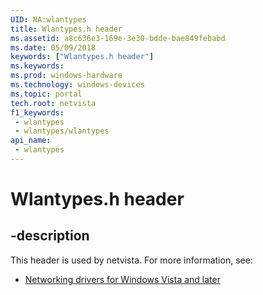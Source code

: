 ```yaml
---
UID: NA:wlantypes
title: Wlantypes.h header
ms.assetid: a8c636e3-169e-3e30-bdde-bae849febabd
ms.date: 05/09/2018
keywords: ["Wlantypes.h header"]
ms.keywords: 
ms.prod: windows-hardware
ms.technology: windows-devices
ms.topic: portal
tech.root: netvista
f1_keywords:
 - wlantypes
 - wlantypes/wlantypes
api_name:
 - wlantypes
---
```


# Wlantypes.h header


## -description

This header is used by netvista. For more information, see:

- [Networking drivers for Windows Vista and later](../_netvista/index.md)

